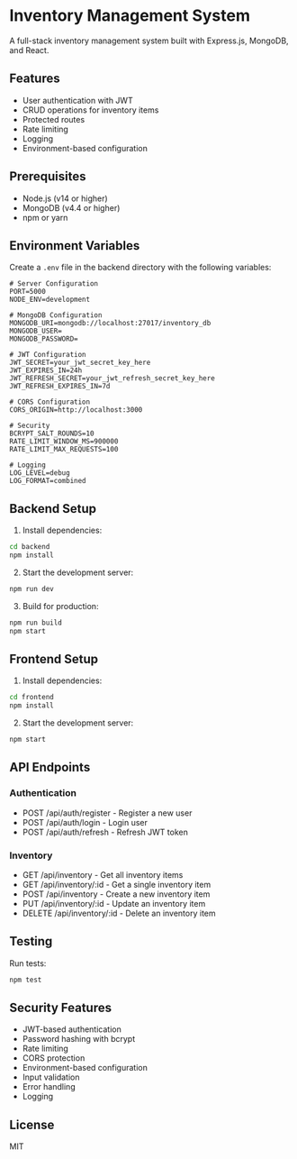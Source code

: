 # Inventory Management System

A full-stack inventory management system built with Express.js, MongoDB, and React.

## Features

- User authentication with JWT
- CRUD operations for inventory items
- Protected routes
- Rate limiting
- Logging
- Environment-based configuration

## Prerequisites

- Node.js (v14 or higher)
- MongoDB (v4.4 or higher)
- npm or yarn

## Environment Variables

Create a `.env` file in the backend directory with the following variables:

```env
# Server Configuration
PORT=5000
NODE_ENV=development

# MongoDB Configuration
MONGODB_URI=mongodb://localhost:27017/inventory_db
MONGODB_USER=
MONGODB_PASSWORD=

# JWT Configuration
JWT_SECRET=your_jwt_secret_key_here
JWT_EXPIRES_IN=24h
JWT_REFRESH_SECRET=your_jwt_refresh_secret_key_here
JWT_REFRESH_EXPIRES_IN=7d

# CORS Configuration
CORS_ORIGIN=http://localhost:3000

# Security
BCRYPT_SALT_ROUNDS=10
RATE_LIMIT_WINDOW_MS=900000
RATE_LIMIT_MAX_REQUESTS=100

# Logging
LOG_LEVEL=debug
LOG_FORMAT=combined
```

## Backend Setup

1. Install dependencies:
```bash
cd backend
npm install
```

2. Start the development server:
```bash
npm run dev
```

3. Build for production:
```bash
npm run build
npm start
```

## Frontend Setup

1. Install dependencies:
```bash
cd frontend
npm install
```

2. Start the development server:
```bash
npm start
```

## API Endpoints

### Authentication
- POST /api/auth/register - Register a new user
- POST /api/auth/login - Login user
- POST /api/auth/refresh - Refresh JWT token

### Inventory
- GET /api/inventory - Get all inventory items
- GET /api/inventory/:id - Get a single inventory item
- POST /api/inventory - Create a new inventory item
- PUT /api/inventory/:id - Update an inventory item
- DELETE /api/inventory/:id - Delete an inventory item

## Testing

Run tests:
```bash
npm test
```

## Security Features

- JWT-based authentication
- Password hashing with bcrypt
- Rate limiting
- CORS protection
- Environment-based configuration
- Input validation
- Error handling
- Logging

## License

MIT 